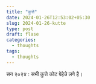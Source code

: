 ```yaml
---
title: "कुत्ते"
date: 2024-01-26T12:53:02+05:30
slug: 2024-01-26-kutte
type: post
draft: flase
categories:
  - thoughts
tags:
  - thoughts
---
```


सन २०२४ : सभी कुत्ते कोट पेहेन्ने लगे है।  
